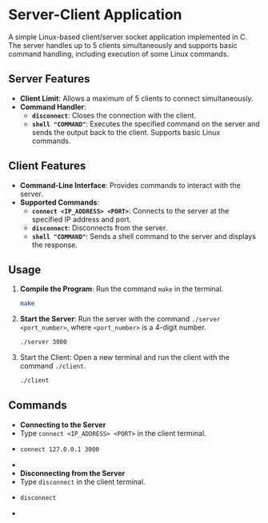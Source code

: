 # Server-Client Application

A simple Linux-based client/server socket application implemented in C. The server handles up to 5 clients simultaneously and supports basic command handling, including execution of some Linux commands.

## Server Features
- **Client Limit**: Allows a maximum of 5 clients to connect simultaneously.
- **Command Handler**:
  - **`disconnect`**: Closes the connection with the client.
  - **`shell "COMMAND"`**: Executes the specified command on the server and sends the output back to the client. Supports basic Linux commands.

## Client Features
- **Command-Line Interface**: Provides commands to interact with the server.
- **Supported Commands**:
  - **`connect <IP_ADDRESS> <PORT>`**: Connects to the server at the specified IP address and port.
  - **`disconnect`**: Disconnects from the server.
  - **`shell "COMMAND"`**: Sends a shell command to the server and displays the response.

## Usage

1. **Compile the Program**: Run the command `make` in the terminal.
   ```bash
   make
2. **Start the Server**: Run the server with the command `./server <port_number>`, where `<port_number>` is a 4-digit number.
   ```bash
   ./server 3000
3. Start the Client: Open a new terminal and run the client with the command `./client`.
   ```bash
   ./client

## Commands
 - **Connecting to the Server**
 - Type `connect <IP_ADDRESS> <PORT>` in the client terminal.
 - ```bash
   connect 127.0.0.1 3000
 -
 - **Disconnecting from the Server**
 - Type `disconnect` in the client terminal.
 - ```bash
   disconnect
-
